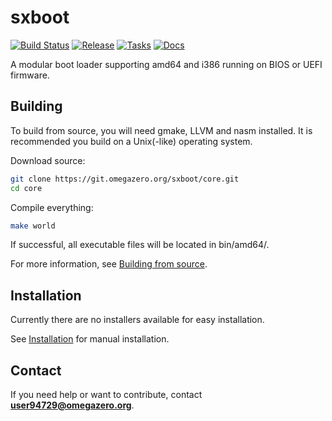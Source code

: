 # sxboot

[![Build Status](https://drone.omegazero.org/api/badges/sxboot/core/status.svg)](https://drone.omegazero.org/sxboot/core)
[![Release](https://api.omegazero.org/v1/git/getrepobadge?author=sxboot&repository=core&metric=release&color=09b&width=100)](https://git.omegazero.org/sxboot/core/releases)
[![Tasks](https://api.omegazero.org/v1/kanboard/badge?projectId=1)](https://board.omegazero.org/?controller=BoardViewController&action=readonly&token=2932f13dc20a64c9b0b80ac40cbe8cb1f4d704d217bc93048daee8bc7536)
[![Docs](https://api.omegazero.org/v1/git/docsbadge/?author=sxboot&repository=core)](https://docs.omegazero.org/docs/sxboot/)

A modular boot loader supporting amd64 and i386 running on BIOS or UEFI firmware.


## Building

To build from source, you will need gmake, LLVM and nasm installed. It is recommended you build on a Unix(-like) operating system.

Download source:
```bash
git clone https://git.omegazero.org/sxboot/core.git
cd core
```
Compile everything:
```bash
make world
```
If successful, all executable files will be located in bin/amd64/.

For more information, see [Building from source](https://docs.omegazero.org/docs/sxboot/?p=build).


## Installation

Currently there are no installers available for easy installation.

See [Installation](https://docs.omegazero.org/docs/sxboot/?p=install) for manual installation.


## Contact

If you need help or want to contribute, contact **user94729@omegazero.org**.

